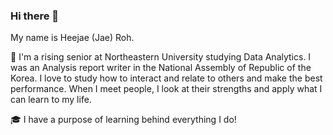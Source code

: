 ### Hi there 👋

<!--
**kobehustle/kobehustle** is a ✨ _special_ ✨ repository because its `README.md` (this file) appears on your GitHub profile.

Here are some ideas to get you started:

- 🔭 I’m currently working on ...
- 🌱 I’m currently learning ...
- 👯 I’m looking to collaborate on ...
- 🤔 I’m looking for help with ...
- 💬 Ask me about ...
- 📫 How to reach me: ...
- 😄 Pronouns: ...
- ⚡ Fun fact: ...
--> My name is Heejae (Jae) Roh.

🚀 I'm a rising senior at Northeastern University studying Data Analytics. I was an Analysis report writer in the National Assembly of Republic of the Korea. I love to study how to interact and relate to others and make the best performance. When I meet people, I look at their strengths and apply what I can learn to my life.

🎓 I have a purpose of learning behind everything I do! 
